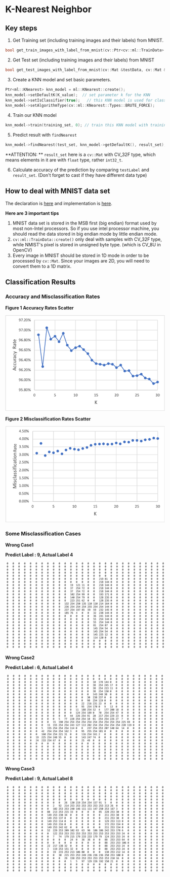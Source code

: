 # K-Nearest Neighbor

## Key steps

1. Get Training set (including training images and their labels) from MNIST.

``` C++
bool get_train_images_with_label_from_mnist(cv::Ptr<cv::ml::TrainData> &trainData)
```

2. Get Test set (including training images and their labels) from MNIST

```C++
bool get_test_images_with_label_from_mnist(cv::Mat &testData, cv::Mat &testLabel)
```

3. Create a KNN model and set basic parameters.

``` C++
Ptr<ml::KNearest> knn_model = ml::KNearest::create();
knn_model->setDefaultK(K_value);  // set parameter k for the KNN
knn_model->setIsClassifier(true);	// this KNN model is used for classification
knn_model->setAlgorithmType(cv::ml::KNearest::Types::BRUTE_FORCE);
```

4. Train our KNN model

``` C++
knn_model->train(training_set, 0); // train this KNN model with training set
```

5. Predict result with `findNearest`

``` C++
knn_model->findNearest(test_set, knn_model->getDefaultK(), result_set);
```

**ATTENTION: ** `result_set` here is a `cv::Mat` with CV_32F type, which means elements in it are with `float` type, rather `int32_t`.

6. Calculate accuracy of the prediction by comparing `testLabel` and `result_set`. (Don't forget to cast if they have different data type)

## How to deal with MNIST data set

The declaration is [here](https://github.com/VinStarry/CV_codes/blob/master/elementary/knn/parse_mnist.h) and implementation is [here](https://github.com/VinStarry/CV_codes/blob/master/elementary/knn/parse_mnist.cpp).

**Here are 3 important tips**

1. MNIST data set is stored in the MSB first (big endian) format used by most non-Intel processors. So if you use intel processor machine, you should read the data stored in big endian mode by little endian mode.
2. `cv::ml::TrainData::create()` only deal with samples with CV_32F type, while NMIST's pixel is stored in unsigned byte type. (which is CV_8U in OpenCV)
3. Every image in MNIST should be stored in 1D mode in order to be processed by `cv::Mat`. Since your images are 2D, you will need to convert them to a 1D matrix.

## Classification Results

### Accuracy and Misclassification Rates

**Figure 1 Accuracy Rates Scatter**

![Accuracy Rate](../result_graphs/knn_accuracy.png)

**Figure 2 Misclassification Rates Scatter**

![Accuracy Rate](../result_graphs/knn_misclassification.png)

### Some Misclassification Cases

**Wrong Case1**

**Predict Label : 9, Actual Label 4**

![Accuracy Rate](../result_graphs/knn_wrongcase_1.jpg)

**Wrong Case2**

**Predict Label : 6, Actual Label 4**

![Accuracy Rate](../result_graphs/knn_wrongcase_2.jpg)

**Wrong Case3**

**Predict Label : 9, Actual Label 8**

![Accuracy Rate](../result_graphs/knn_wrongcase_3.jpg)

